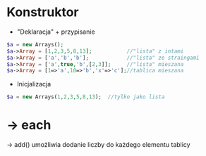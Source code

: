 # Konstruktor
* "Deklaracja" + przypisanie
```php
$a = new Arrays();
$a->Array = [1,2,3,5,8,13];           //"lista" z intami
$a->Array = ['a','b','b'];            //"lista" ze straingami
$a->Array = ['a',true,'b',[2,3]];     //"lista" mieszana
$a->Array = [1=>'a',10=>'b','x'=>'c'];//tablica mieszana
```
* Inicjalizacja
```php
$a = new Arrays(1,2,3,5,8,13);  //tylko jako lista
```
# -> each
-> add()
umożliwia dodanie liczby do każdego elementu tablicy

